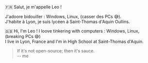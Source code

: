 🇫🇷 Salut, je m'appelle Leo !

J'adoore bidouiller : Windows, Linux, (casser des PCs 😅).   
J'habite à Lyon, je suis lycéen à Saint-Thomas d'Aquin Oullins.

🇬🇧 Hi, I'm Leo !
I loove tinkering with computers : Windows, Linux, (breaking PCs 😅)   
I live in Lyon, France and I'm in High School at Saint-Thomas d'Aquin.
  
>
> If it's not open-source; then it's sauce.  
>-- me
